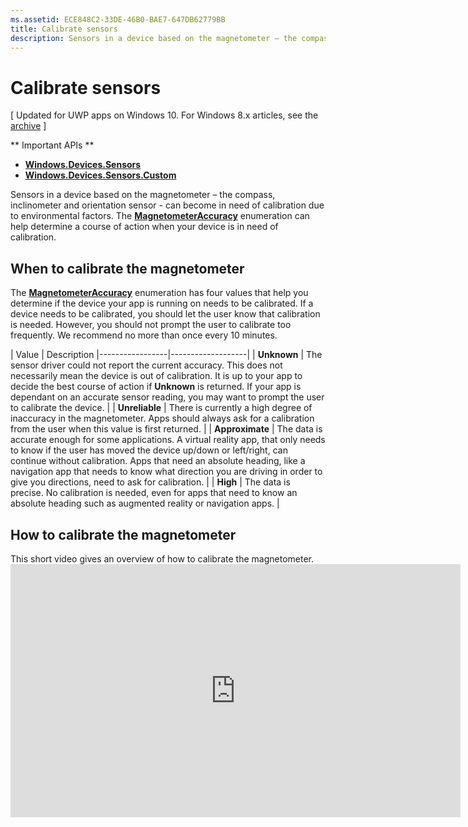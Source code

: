 ```yaml
---
ms.assetid: ECE848C2-33DE-46B0-BAE7-647DB62779BB
title: Calibrate sensors
description: Sensors in a device based on the magnetometer – the compass, inclinometer and orientation sensor - can become in need of calibration due to environmental factors.
---
```

# Calibrate sensors

\[ Updated for UWP apps on Windows 10. For Windows 8.x articles, see the [archive](http://go.microsoft.com/fwlink/p/?linkid=619132) \]

** Important APIs **

-   [**Windows.Devices.Sensors**](https://msdn.microsoft.com/library/windows/apps/BR206408)
-   [**Windows.Devices.Sensors.Custom**](https://msdn.microsoft.com/library/windows/apps/Dn895032)

Sensors in a device based on the magnetometer – the compass, inclinometer and orientation sensor - can become in need of calibration due to environmental factors. The [**MagnetometerAccuracy**](https://msdn.microsoft.com/library/windows/apps/Dn297552) enumeration can help determine a course of action when your device is in need of calibration.

## When to calibrate the magnetometer

The [**MagnetometerAccuracy**](https://msdn.microsoft.com/library/windows/apps/Dn297552) enumeration has four values that help you determine if the device your app is running on needs to be calibrated. If a device needs to be calibrated, you should let the user know that calibration is needed. However, you should not prompt the user to calibrate too frequently. We recommend no more than once every 10 minutes.

| Value           | Description                                                                                                                                                      |-----------------|-------------------|                                                                                                                                              | **Unknown**     | The sensor driver could not report the current accuracy. This does not necessarily mean the device is out of calibration. It is up to your app to decide the best course of action if **Unknown** is returned. If your app is dependant on an accurate sensor reading, you may want to prompt the user to calibrate the device. | | **Unreliable**  | There is currently a high degree of inaccuracy in the magnetometer. Apps should always ask for a calibration from the user when this value is first returned. | | **Approximate** | The data is accurate enough for some applications. A virtual reality app, that only needs to know if the user has moved the device up/down or left/right, can continue without calibration. Apps that need an absolute heading, like a navigation app that needs to know what direction you are driving in order to give you directions, need to ask for calibration. | | **High**        | The data is precise. No calibration is needed, even for apps that need to know an absolute heading such as augmented reality or navigation apps. |

## How to calibrate the magnetometer

This short video gives an overview of how to calibrate the magnetometer.<iframe src="https://hubs-video.ssl.catalog.video.msn.com/embed/727bd0e3-9116-49c3-8af6-0b4339324b71/IA?csid=ux-en-us&MsnPlayerLeadsWith=html&PlaybackMode=Inline&MsnPlayerDisplayShareBar=false&MsnPlayerDisplayInfoButton=false&iframe=true&QualityOverride=HD" width="720" height="405" allowFullScreen="true" frameBorder="0" scrolling="no">One dev minute - Sensor Calibration</iframe>





<!--HONumber=May16_HO4-->


